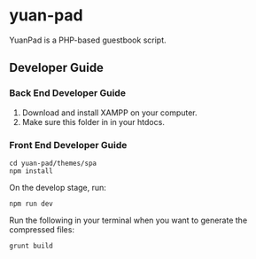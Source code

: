 # yuan-pad

YuanPad is a PHP-based guestbook script.

## Developer Guide

### Back End Developer Guide

1. Download and install XAMPP on your computer.
2. Make sure this folder in in your htdocs.

### Front End Developer Guide

```
cd yuan-pad/themes/spa
npm install
```

On the develop stage, run:

```
npm run dev
```

Run the following in your terminal when you want to generate the compressed files:

```
grunt build
```
